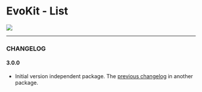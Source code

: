 # EvoKit - List

[![](https://img.shields.io/npm/v/evokit-list.svg)](https://www.npmjs.com/package/evokit-list)

---

### CHANGELOG

#### 3.0.0

- Initial version independent package. The [previous changelog](packages/evokit/CHANGELOG.md) in another package.
